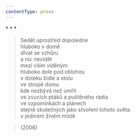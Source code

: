 ```yaml
---
contentType: prose
---
```


\* \* \*

> Sedět uprostřed dopoledne  
> hluboko v domě  
> dívat se vzhůru  
> a nic nevidět  
> mezi vším viděným  
> hluboko dole pod oblohou  
> v doteku židle a stolu  
> ve stropě domu  
> kde nezbývá než umřít  
> ve zvucích ptáků a puštěného rádia  
> ve vzpomínkách a plánech  
> stejně skutečných jako stvoření tohoto světa  
> v jediném živém místě

> (2006)
